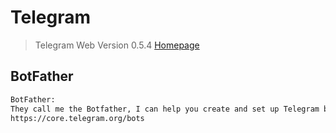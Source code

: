 # Telegram

> Telegram Web Version 0.5.4 [Homepage](https://web.telegram.org/#/im)

## BotFather

```sh
BotFather:
They call me the Botfather, I can help you create and set up Telegram bots. Please read this manual before we begin:
https://core.telegram.org/bots